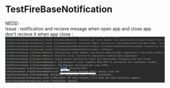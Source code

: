 # TestFireBaseNotification
NEDD: <br/>
Issue :  notification and recieve mesage when open app and close app <br/>
don't recieve it when app close : <br/>
![image](https://github.com/thanhcs94/TestFireBaseNotification/blob/master/file/fb.png)
